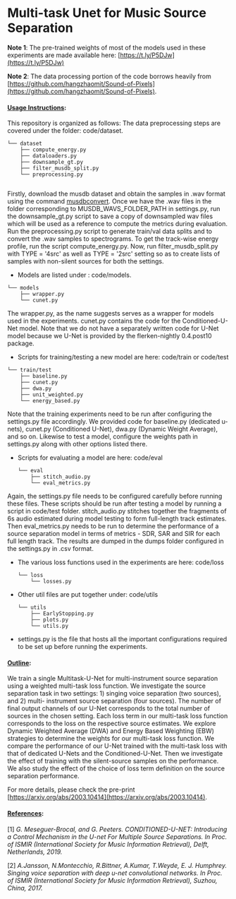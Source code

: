 #  Multi-task Unet for Music Source Separation

**Note 1**: The pre-trained weights of most of the models used in these experiments are made available here: [https://t.ly/P5DJw](https://t.ly/P5DJw)

**Note 2**: The data processing portion of the code borrows heavily from [https://github.com/hangzhaomit/Sound-of-Pixels](https://github.com/hangzhaomit/Sound-of-Pixels).

#### <ins>Usage Instructions</ins>:
This repository is organized as follows:
The data preprocessing steps are covered under the folder: code/dataset.  
  ```
  └── dataset
      ├── compute_energy.py
      ├── dataloaders.py
      ├── downsample_gt.py
      ├── filter_musdb_split.py
      └── preprocessing.py
      
  ```
  Firstly, download the musdb dataset and obtain the samples in .wav format using the command [musdbconvert](https://pypi.org/project/musdb/). Once we have the .wav files in the folder corresponding to MUSDB_WAVS_FOLDER_PATH in settings.py, run the downsample_gt.py script to save a copy of downsampled wav files which will be used as a reference to compute the metrics during evaluation. Run the preprocessing.py script to generate train/val data splits and to convert the .wav samples to spectrograms. To get the track-wise energy profile, run the script compute_energy.py. Now, run filter_musdb_split.py with TYPE = '4src' as well as TYPE = '2src' setting so as to create lists of samples with non-silent sources for both the settings. 
  
  - Models are listed under : code/models.
  ```
  └── models
      ├── wrapper.py
      └── cunet.py
  ```
  The wrapper.py, as the name suggests serves as a wrapper for models used in the experiments. cunet.py contains the code for the Conditioned-U-Net model. Note that we do not have a separately written code for U-Net model because we U-Net is provided by the flerken-nightly 0.4.post10 package.  
  
  - Scripts for training/testing a new model are here: code/train or code/test
  ```
  └── train/test
      ├── baseline.py
      ├── cunet.py
      ├── dwa.py
      ├── unit_weighted.py
      └── energy_based.py
  ```
  Note that the training experiments need to be run after configuring the settings.py file accordingly. We provided code for baseline.py (dedicated u-nets), cunet.py (Conditioned U-Net), dwa.py (Dynamic Weight Average), and so on. Likewise to test a model, configure the weights path in settings.py along with other options listed there.
  
  - Scripts for evaluating a model are here: code/eval
    ```
    └── eval
        ├── stitch_audio.py
        └── eval_metrics.py
    ```
  Again, the settings.py file needs to be configured carefully before running these files. These scripts should be run after testing a model by running a script in code/test folder. stitch_audio.py stitches together the fragments of 6s audio estimated during model testing to form full-length track estimates. Then eval_metrics.py needs to be run to determine the performance of a source separation model in terms of metrics - SDR, SAR and SIR for each full length track. The results are dumped in the dumps folder configured in the settings.py in .csv format. 
  
  - The various loss functions used in the experiments are here: code/loss
    ```
    └── loss
        └── losses.py
    ```
    
  - Other util files are put together under: code/utils
    ```
    └── utils
        ├── EarlyStopping.py
        ├── plots.py
        └── utils.py
    ```
    
  - settings.py is the file that hosts all the important configurations required to be set up before running the experiments.

#### <ins>Outline</ins>:
We train a single Multitask-U-Net for multi-instrument source separation using a weighted multi-task loss function. We investigate the source separation task in two settings: 1) singing voice separation (two sources), and 2) multi- instrument source separation (four sources). The number of final output channels of our U-Net corresponds to the total number of sources in the chosen setting. Each loss term in our multi-task loss function corresponds to the loss on the respective source estimates. We explore Dynamic Weighted Average (DWA) and Energy Based Weighting (EBW) strategies to determine the weights for our multi-task loss function. We compare the performance of our U-Net trained with the multi-task loss with that of dedicated U-Nets and the Conditioned-U-Net. Then we investigate the effect of training with the silent-source samples on the performance. We also study the effect of the choice of loss term definition on the source separation performance.

For more details, please check the pre-print [https://arxiv.org/abs/2003.10414](https://arxiv.org/abs/2003.10414).

#### <ins>References</ins>:

[1] *G. Meseguer-Brocal, and G. Peeters. CONDITIONED-U-NET: Introducing a Control Mechanism in the U-net For Multiple Source Separations. In Proc. of ISMIR (International Society for Music Information Retrieval), Delft, Netherlands, 2019.*

[2] *A.Jansson, N.Montecchio, R.Bittner, A.Kumar, T.Weyde, E. J. Humphrey. Singing voice separation with deep u-net convolutional networks. In Proc. of ISMIR (International Society for Music Information Retrieval), Suzhou, China, 2017.*

